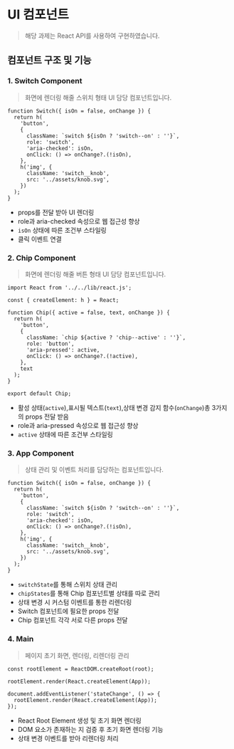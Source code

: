 # UI 컴포넌트

> 해당 과제는 React API를 사용하여 구현하였습니다.

## 컴포넌트 구조 및 기능

### 1. Switch Component

> 화면에 렌더링 해줄 스위치 형태 UI 담당 컴포넌트입니다.

```
function Switch({ isOn = false, onChange }) {
  return h(
    'button',
    {
      className: `switch ${isOn ? 'switch--on' : ''}`,
      role: 'switch',
      'aria-checked': isOn,
      onClick: () => onChange?.(!isOn),
    },
    h('img', {
      className: 'switch__knob',
      src: '../assets/knob.svg',
    })
  );
}
```

- props를 전달 받아 UI 렌더링
- role과 aria-checked 속성으로 웹 접근성 향상
- `isOn` 상태에 따른 조건부 스타일링
- 클릭 이벤트 연결

### 2. Chip Component

> 화면에 렌더링 해줄 버튼 형태 UI 담당 컴포넌트입니다.

```
import React from '../../lib/react.js';

const { createElement: h } = React;

function Chip({ active = false, text, onChange }) {
  return h(
    'button',
    {
      className: `chip ${active ? 'chip--active' : ''}`,
      role: 'button',
      'aria-pressed': active,
      onClick: () => onChange?.(!active),
    },
    text
  );
}

export default Chip;
```

- 활성 상태(`active`),표시될 텍스트(`text`),상태 변경 감지 함수(`onChange`)총 3가지의 props 전달 받음
- role과 aria-pressed 속성으로 웹 접근성 향상
- `active` 상태에 따른 조건부 스타일링

### 3. App Component

> 상태 관리 및 이벤트 처리를 담당하는 컴포넌트입니다.

```
function Switch({ isOn = false, onChange }) {
  return h(
    'button',
    {
      className: `switch ${isOn ? 'switch--on' : ''}`,
      role: 'switch',
      'aria-checked': isOn,
      onClick: () => onChange?.(!isOn),
    },
    h('img', {
      className: 'switch__knob',
      src: '../assets/knob.svg',
    })
  );
}
```

- `switchState`를 통해 스위치 상태 관리
- `chipStates`를 통해 Chip 컴포넌트별 상태를 따로 관리
- 상태 변경 시 커스텀 이벤트를 통한 리렌더링
- Switch 컴포넌트에 필요한 props 전달
- Chip 컴포넌트 각각 서로 다른 props 전달

### 4. Main

> 페이지 초기 화면, 렌더링, 리렌더링 관리

```
const rootElement = ReactDOM.createRoot(root);

rootElement.render(React.createElement(App));

document.addEventListener('stateChange', () => {
  rootElement.render(React.createElement(App));
});
```

- React Root Element 생성 및 초기 화면 렌더링
- DOM 요소가 존재하는 지 검증 후 초기 화면 렌더링 기능
- 상태 변경 이벤트를 받아 리렌더링 처리
